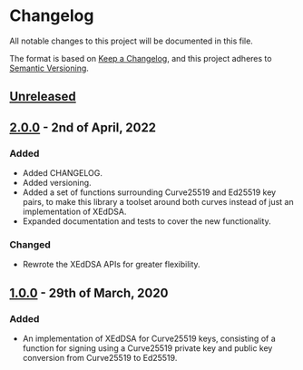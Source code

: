 # Changelog

All notable changes to this project will be documented in this file.

The format is based on [Keep a Changelog](https://keepachangelog.com/en/1.0.0/), and this project adheres to [Semantic Versioning](https://semver.org/spec/v2.0.0.html).

## [Unreleased]

## [2.0.0] - 2nd of April, 2022

### Added
- Added CHANGELOG.
- Added versioning.
- Added a set of functions surrounding Curve25519 and Ed25519 key pairs, to make this library a toolset around both curves instead of just an implementation of XEdDSA.
- Expanded documentation and tests to cover the new functionality.

### Changed
- Rewrote the XEdDSA APIs for greater flexibility.

## [1.0.0] - 29th of March, 2020

### Added
- An implementation of XEdDSA for Curve25519 keys, consisting of a function for signing using a Curve25519 private key and public key conversion from Curve25519 to Ed25519.

[Unreleased]: https://github.com/Syndace/libxeddsa/compare/v2.0.0...HEAD
[2.0.0]: https://github.com/Syndace/libxeddsa/compare/v1.0.0...v2.0.0
[1.0.0]: https://github.com/Syndace/libxeddsa/releases/tag/v1.0.0
